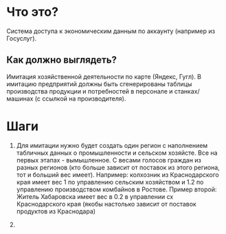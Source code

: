 # Что это?
Система доступа к экономическим данным по аккаунту (например из Госуслуг).
## Как должно выглядеть?
Имитация хозяйственной деятельности по карте (Яндекс, Гугл).
В имитацию предприятий должны быть сгенерированы таблицы производства продукции и потребностей в персонале и станках/машинах (с ссылкой на производителя).

# Шаги
1. Для имитации нужно будет создать один регион с наполнением табличных данных о промышленности и сельском хозяйсте. 
Все на первых этапах - вымышленное. С весами голосов граждан из разных регионов (кто больше зависит от поставок из этого региона, тот и больший вес имеет).
Например: колхозник из Краснодарского края имеет вес 1 по управлению сельским хозяйством и 1.2 по управлению производством комбайнов в Ростове. 
Пример второй: Житель Хабаровска имеет вес в 0.2 в управлении сх Краснодарского края (якобы настолько зависит от поставок продуктов из Краснодара)

2.
